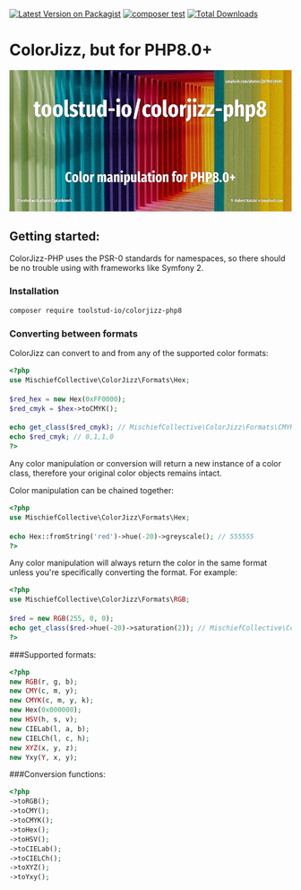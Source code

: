 [![Latest Version on Packagist](https://img.shields.io/packagist/v/toolstud-io/colorjizz-php8.svg?style=flat-square)](https://packagist.org/packages/toolstud-io/ColorJizz-PHP8)
[![composer test](https://github.com/toolstud-io/ColorJizz-PHP8/actions/workflows/php.yml/badge.svg)](https://github.com/toolstud-io/ColorJizz-PHP8/actions/workflows/php.yml)
[![Total Downloads](https://img.shields.io/packagist/dt/toolstud-io/ColorJizz-PHP8.svg?style=flat-square)](https://packagist.org/packages/toolstud-io/ColorJizz-PHP8)

# ColorJizz, but for PHP8.0+

![](assets/unsplash.color.jpg)

## Getting started:

ColorJizz-PHP uses the PSR-0 standards for namespaces, so there should be no trouble using with frameworks like Symfony 2.

### Installation

```bash
composer require toolstud-io/colorjizz-php8
```

### Converting between formats

ColorJizz can convert to and from any of the supported color formats:

```php
<?php
use MischiefCollective\ColorJizz\Formats\Hex;

$red_hex = new Hex(0xFF0000);
$red_cmyk = $hex->toCMYK();

echo get_class($red_cmyk); // MischiefCollective\ColorJizz\Formats\CMYK
echo $red_cmyk; // 0,1,1,0
?>
```

Any color manipulation or conversion will return a new instance of a color class, therefore your original color objects remains intact.

Color manipulation can be chained together:

```php
<?php
use MischiefCollective\ColorJizz\Formats\Hex;

echo Hex::fromString('red')->hue(-20)->greyscale(); // 555555
?>
```

Any color manipulation will always return the color in the same format unless you're specifically converting the format. For example:

```php
<?php
use MischiefCollective\ColorJizz\Formats\RGB;

$red = new RGB(255, 0, 0);
echo get_class($red->hue(-20)->saturation(2)); // MischiefCollective\ColorJizz\Formats\RGB
?>
```

###Supported formats:

```php
<?php
new RGB(r, g, b);
new CMY(c, m, y);
new CMYK(c, m, y, k);
new Hex(0x000000);
new HSV(h, s, v);
new CIELab(l, a, b);
new CIELCh(l, c, h);
new XYZ(x, y, z);
new Yxy(Y, x, y);
```

###Conversion functions:

```php
<?php
->toRGB();
->toCMY();
->toCMYK();
->toHex();
->toHSV();
->toCIELab();
->toCIELCh();
->toXYZ();
->toYxy();
```



